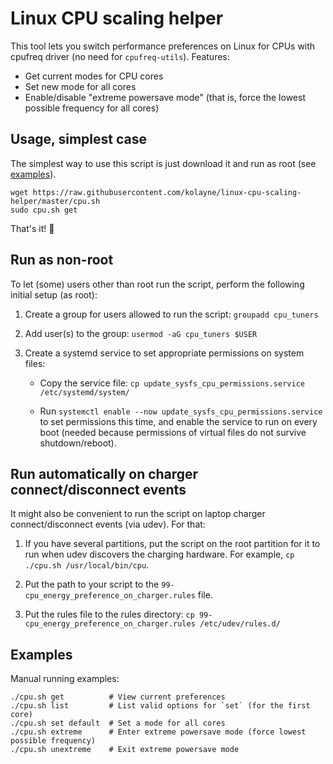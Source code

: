 # Linux CPU scaling helper

This tool lets you switch performance preferences on Linux for CPUs with cpufreq driver
(no need for `cpufreq-utils`). Features:

-  Get current modes for CPU cores
-  Set new mode for all cores
-  Enable/disable "extreme powersave mode" (that is, force the lowest possible frequency for all cores)

## Usage, simplest case

The simplest way to use this script is just download it and run as root (see [examples](#Examples)).

```
wget https://raw.githubusercontent.com/kolayne/linux-cpu-scaling-helper/master/cpu.sh
sudo cpu.sh get
```

That's it! :tada:

## Run as non-root

To let (some) users other than root run the script, perform the following initial setup (as root):

1.  Create a group for users allowed to run the script: `groupadd cpu_tuners`

2.  Add user(s) to the group: `usermod -aG cpu_tuners $USER`

3.  Create a systemd service to set appropriate permissions on system files:
    -  Copy the service file: `cp update_sysfs_cpu_permissions.service /etc/systemd/system/`
    
    -  Run `systemctl enable --now update_sysfs_cpu_permissions.service` to set permissions this time, and
       enable the service to run on every boot (needed because permissions of virtual files do not survive
       shutdown/reboot).

## Run automatically on charger connect/disconnect events

It might also be convenient to run the script on laptop charger connect/disconnect events (via udev).
For that:

1.  If you have several partitions, put the script on the root partition for it to run
    when udev discovers the charging hardware. For example, `cp ./cpu.sh /usr/local/bin/cpu`.

2.  Put the path to your script to the `99-cpu_energy_preference_on_charger.rules` file.

3.  Put the rules file to the rules directory:
    `cp 99-cpu_energy_preference_on_charger.rules /etc/udev/rules.d/`

## Examples

Manual running examples:
```
./cpu.sh get          # View current preferences
./cpu.sh list         # List valid options for `set` (for the first core)
./cpu.sh set default  # Set a mode for all cores
./cpu.sh extreme      # Enter extreme powersave mode (force lowest possible frequency)
./cpu.sh unextreme    # Exit extreme powersave mode
```
